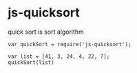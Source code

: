 # js-quicksort
quick sort is sort algorithm

```
var quickSort = require('js-quicksort');

var list = [41, 3, 24, 4, 22, 7];
quickSort(list)
```
